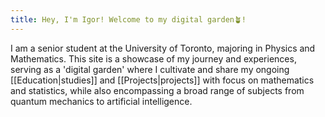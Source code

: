```yaml
---
title: Hey, I'm Igor! Welcome to my digital garden🪴!
---
```

I am a senior student at the University of Toronto, majoring in Physics and Mathematics. This site is a showcase of my journey and experiences, serving as a 'digital garden' where I cultivate and share my ongoing [[Education|studies]] and [[Projects|projects]] with focus on mathematics and statistics, while also encompassing a broad range of subjects from quantum mechanics to artificial intelligence.



